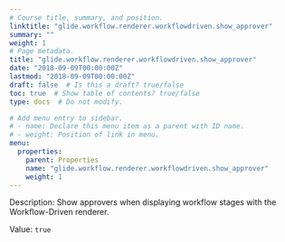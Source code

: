 ```yaml
---
# Course title, summary, and position.
linktitle: "glide.workflow.renderer.workflowdriven.show_approver"
summary: ""
weight: 1
# Page metadata.
title: "glide.workflow.renderer.workflowdriven.show_approver"
date: "2018-09-09T00:00:00Z"
lastmod: "2018-09-09T00:00:00Z"
draft: false  # Is this a draft? true/false
toc: true  # Show table of contents? true/false
type: docs  # Do not modify.

# Add menu entry to sidebar.
# - name: Declare this menu item as a parent with ID name.
# - weight: Position of link in menu.
menu:
  properties:
    parent: Properties
    name: "glide.workflow.renderer.workflowdriven.show_approver"
    weight: 1
---
```


Description: Show approvers when displaying workflow stages with the Workflow-Driven renderer.


Value: `true`